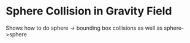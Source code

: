 # Sphere Collision in Gravity Field

Shows how to do sphere -> bounding box collisions as well as sphere->sphere
